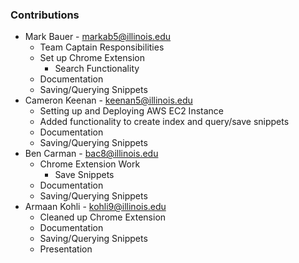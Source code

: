 ### Contributions
* Mark Bauer - markab5@illinois.edu
  * Team Captain Responsibilities
  * Set up Chrome Extension
    * Search Functionality 
  * Documentation
  * Saving/Querying Snippets
* Cameron Keenan - keenan5@illinois.edu
  * Setting up and Deploying AWS EC2 Instance
  * Added functionality to create index and query/save snippets
  * Documentation
  * Saving/Querying Snippets
* Ben Carman - bac8@illinois.edu
  * Chrome Extension Work
    * Save Snippets
  * Documentation
  * Saving/Querying Snippets
* Armaan Kohli - kohli9@illinois.edu
  * Cleaned up Chrome Extension
  * Documentation
  * Saving/Querying Snippets
  * Presentation
